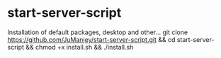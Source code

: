 # start-server-script
Installation of default packages, desktop and other...
git clone https://github.com/JuManjey/start-server-script.git && cd start-server-script && chmod +x install.sh && ./install.sh
